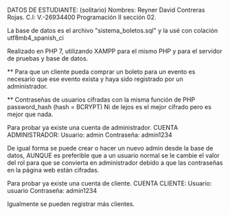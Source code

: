 DATOS DE ESTUDIANTE: (solitario)
Nombres: Reyner David Contreras Rojas.
C.I: V.-26934400
Programación II sección 02.

La base de datos es el archivo "sistema_boletos.sql" y la usé con colación utf8mb4_spanish_ci

Realizado en PHP 7, utilizando XAMPP para el mismo PHP y para el servidor de pruebas y base de datos.

** Para que un cliente pueda comprar un boleto para un evento es necesario
que ese evento exista y haya sido registrado por un administrador.

** Contraseñas de usuarios cifradas con la misma función de PHP password_hash (hash = BCRYPT)
Ni de lejos es el mejor cifrado pero es mejor que nada.

Para probar ya existe una cuenta de administrador.
CUENTA ADMINISTRADOR:
Usuario: admin
Contraseña: admin1234

De igual forma se puede crear o hacer un nuevo admin desde la base de datos,
AUNQUE es preferible que a un usuario normal se le cambie el valor del rol
para que se convierta en administrador debido a que las contraseñas en la página
web están cifradas.

Para probar ya existe una cuenta de cliente.
CUENTA CLIENTE:
Usuario: usuario
Contraseña: admin1234

Igualmente se pueden registrar más clientes.